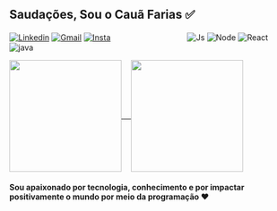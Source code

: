<h2>Saudações, Sou o Cauã Farias ✅</h2>



<div style="align: center">
  
[![Linkedin](https://img.shields.io/badge/LinkedIn-0077B5?style=for-the-badge&logo=linkedin&logoColor=white)](https://www.linkedin.com/in/cauã-farias-739013288/)
[![Gmail](https://img.shields.io/badge/Gmail-D14836?style=for-the-badge&logo=gmail&logoColor=white)]("mailto:cauafariasdev@gmail.com") [![Insta](https://img.shields.io/badge/Instagram-E4405F?style=for-the-badge&logo=instagram&logoColor=white)](https://www.instagram.com/caugfarias/) ㅤㅤㅤㅤㅤㅤ ㅤㅤㅤㅤ![Js](https://img.shields.io/badge/JavaScript-F7DF1E?style=for-the-badge&logo=javascript&logoColor=black) ![Node](https://img.shields.io/badge/Node.js-43853D?style=for-the-badge&logo=node.js&logoColor=white) ![React](https://img.shields.io/badge/React-20232A?style=for-the-badge&logo=react&logoColor=61DAFB)  ![java](https://img.shields.io/badge/Java-ED8B00?style=for-the-badge&logo=openjdk&logoColor=white)

<div/>

<a href="https://github.com/anuraghazra/github-readme-stats">
  <img height=200 align="center" src="https://github-readme-stats.vercel.app/api?username=cauzy-dev&show_icons=true&theme=merko" />
</a>
<a href="https://github.com/anuraghazra/convoychat">
  ㅤ<img height=200  align="center" src="https://github-readme-stats.vercel.app/api/top-langs/?username=cauzy-dev&layout=compact&theme=merko&langs_count=6&card_width=350" />
</a>

<h4>Sou apaixonado por tecnologia, conhecimento e por impactar positivamente o mundo por meio da programação ❤️</h4>



